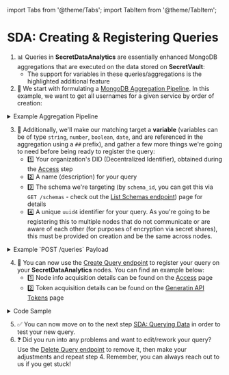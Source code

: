 import Tabs from '@theme/Tabs';
import TabItem from '@theme/TabItem';

# SDA: Creating & Registering Queries

1. 📊 Queries in **SecretDataAnalytics** are essentially enhanced MongoDB aggregations that are executed on the data stored on **SecretVault**:
   - The support for variables in these queries/aggregations is the highlighted additional feature
2. 📝 We start with formulating a [MongoDB Aggregation Pipeline](https://www.mongodb.com/docs/manual/core/aggregation-pipeline/). In this example, we want to get all usernames for a given service by order of creation:

<details>
<summary>Example Aggregation Pipeline</summary>

```mongo
[
   {
      "$match": {
         "service": "Netflix"
      }
   },
   {
      "$sort": {
         "_created": 1
      }
   },
   {
      "$project": {
         "username": 1,
         "_id": 0
      }
   }
]
```

</details>

3. 🧰 Additionally, we'll make our matching target a **variable** (variables can be of type `string`, `number`, `boolean`, `date`, and are referenced in the aggregation using a `##` prefix), and gather a few more things we're going to need before being ready to register the query:
   - 1️⃣ Your organization's DID (Decentralized Identifier), obtained during the [Access](access.md) step
   - 2️⃣ A name (description) for your query
   - 3️⃣ The schema we're targeting (by `schema_id`, you can get this via `GET /schemas` - check out the [List Schemas endpoint](../../api/nildb/list-the-organizations-schemas.api.mdx)) page for details
   - 4️⃣ A unique `uuid4` identifier for your query. As you're going to be registering this to multiple nodes that do not communicate or are aware of each other (for purposes of encryption via secret shares), this must be provided on creation and be the same across nodes.

<details>
<summary>Example `POST /queries` Payload</summary>

```json
{
   "_id": "21b9911a-37c1-4626-8863-e465eXXXXXXX",
   "owner": "did:nil:testnet:nillion1lng3uvz65frtv4jnrxyn2zn7xhyzujXXXXXXXX",
   "name": "Returns usernames for a given service by order of creation",
   "schema": "9b22147f-d6d5-40f1-927d-96c08XXXXXXXX",
   "variables": {
      "service": {
         "type": "string",
         "description": "The target service"
      }
   },
   "pipeline": [
      {
         "$match": {
            "service": "##service"
         }
      },
      {
         "$sort": {
            "_created": 1
         }
      },
      {
         "$project": {
            "username": 1,
            "_id": 0
         }
      }
   ]
}
```

</details>

4. 🏁 You can now use the [Create Query endpoint](../../api/nildb/overview.md) to register your query on your **SecretDataAnalytics** nodes. You can find an example below:
   - 1️⃣ Node info acquisition details can be found on the [Access](access.md) page
   - 2️⃣ Token acquisition details can be found on the [Generatin API Tokens](generate-tokens.md) page

<details>
<summary>Code Sample</summary>

<Tabs>
  <TabItem value="python" label="Python">

```python
import requests

def create_query(node_urls: list = None, node_jwts: list = None, payload: dict={}) -> None:
    """Create a query in the specified nodes."""
    for i, (url, jwt) in enumerate(zip(node_urls, node_jwts)):
        try:
            headers = {
                'Authorization': f'Bearer {jwt}',
                'Content-Type': 'application/json'
            }

            response = requests.post(
                f"{url}/queries",
                headers=headers,
                json=payload if payload is not None else {}
            )
            
            if response.status_code == 200:
                print(f"Query created successfully in {url}.")
            else:
                print(f"Failed to create query in {url}: {response.status_code} {response.text}")

        except Exception as e:
            print(f"Error creating query in {url}: {str(e)}")

if __name__ == "__main__":
    # Node info acquired on the Access step of the docs
    node_urls = ["https://node1.example.com", "https://node2.example.com", "https://node3.example.com"]
    # Tokens acquired on the Generate Tokens step of the docs
    node_jwts = ["jwt_token_1", "jwt_token_2", "jwt_token_3"]
    # Example given on step 3
    query_payload = {}

    create_query(node_urls, node_jwts, query_payload)
```

</TabItem> 
<TabItem value="typescript" label="TypeScript">

```TypeScript
// placeholder
```
</TabItem> 
</Tabs>

</details>

5. ✅ You can now move on to the next step [SDA: Querying Data](query.md) in order to test your new query.
6. ❓ Did you run into any problems and want to edit/rework your query? Use the [Delete Query endpoint](../../api/nildb/overview.md) to remove it, then make your adjustments and repeat step 4. Remember, you can always reach out to us if you get stuck!
